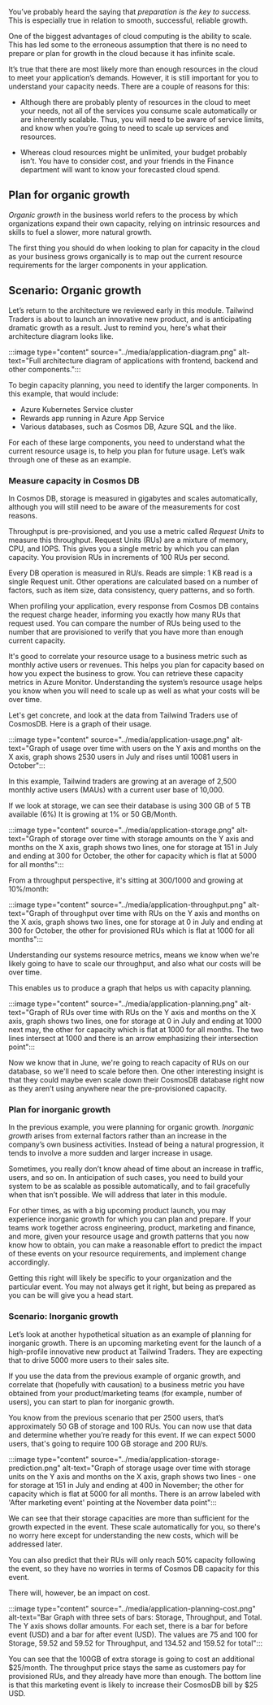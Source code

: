 You’ve probably heard the saying that _preparation is the key to success._
This is especially true in relation to smooth, successful, reliable growth.

One of the biggest advantages of cloud computing is the ability to scale.
This has led some to the erroneous assumption that there is no need to
prepare or plan for growth in the cloud because it has infinite scale.

It’s true that there are most likely more than enough resources in the
cloud to meet your application’s demands. However, it is still important
for you to understand your capacity needs. There are a couple of reasons
for this:

-   Although there are probably plenty of resources in the cloud to meet
    your needs, not all of the services you consume scale automatically or
    are inherently scalable. Thus, you will need to be aware of service
    limits, and know when you’re going to need to scale up services and resources.

-   Whereas cloud resources might be unlimited, your budget probably isn’t.
    You have to consider cost, and your friends in the Finance department
    will want to know your forecasted cloud spend.

## Plan for organic growth

_Organic growth_ in the business world refers to the process by which
organizations expand their own capacity, relying on intrinsic resources and
skills to fuel a slower, more natural growth.

The first thing you should do when looking to plan for capacity in the
cloud as your business grows organically is to map out the current resource
requirements for the larger components in your application.

## Scenario: Organic growth

Let’s return to the architecture we reviewed early in this module. Tailwind
Traders is about to launch an innovative new product, and is anticipating
dramatic growth as a result. Just to remind you, here's what their
architecture diagram looks like.

:::image type="content" source="../media/application-diagram.png" alt-text="Full architecture diagram of applications with frontend, backend and other components.":::

To begin capacity planning, you need to identify the larger components. In
this example, that would include:

-   Azure Kubernetes Service cluster
-   Rewards app running in Azure App Service
-   Various databases, such as Cosmos DB, Azure SQL and the like.

For each of these large components, you need to understand what the current
resource usage is, to help you plan for future usage. Let’s walk through
one of these as an example.

### Measure capacity in Cosmos DB

In Cosmos DB, storage is measured in gigabytes and scales automatically,
although you will still need to be aware of the measurements for cost
reasons.

Throughput is pre-provisioned, and you use a metric called _Request Units_
to measure this throughput. Request Units (RUs) are a mixture of memory, CPU, and IOPS.
This gives you a single metric by which you can plan capacity. You
provision RUs in increments of 100 RUs per second.

Every DB operation is measured in RU/s. Reads are simple: 1 KB read is a
single Request unit. Other operations are calculated based on a number of
factors, such as item size, data consistency, query patterns, and so forth.

When profiling your application, every response from Cosmos DB contains the
request charge header, informing you exactly how many RUs that
request used. You can compare the number of RUs being used to the
number that are provisioned to verify that you have more than enough
current capacity.

It's good to correlate your resource usage to a business metric such as
monthly active users or revenues. This helps you plan for capacity based on
how you expect the business to grow. You can retrieve these capacity
metrics in Azure Monitor. Understanding the system’s resource usage helps
you know when you will need to scale up as well as what your costs will be
over time.

Let's get concrete, and look at the data from Tailwind Traders use of
CosmosDB. Here is a graph of their usage.

:::image type="content" source="../media/application-usage.png" alt-text="Graph of usage over time with users on the Y axis and months on the X axis, graph shows 2530 users in July and rises until 10081 users in October":::

In this example, Tailwind traders are growing at an average of 2,500
monthly active users (MAUs) with a current user base of 10,000.

If we look at storage, we can see their database is using 300 GB of 5 TB available (6%) It is
growing at 1% or 50 GB/Month.

:::image type="content" source="../media/application-storage.png" alt-text="Graph of storage over time with storage amounts on the Y axis and months on the X axis, graph shows two lines, one for storage at 151 in July and ending at 300 for October, the other for capacity which is flat at 5000 for all months":::

From a throughput perspective, it's sitting at 300/1000 and growing at 10%/month:

:::image type="content" source="../media/application-throughput.png" alt-text="Graph of throughput over time with RUs on the Y axis and months on the X axis, graph shows two lines, one for storage at 0 in July and ending at 300 for October, the other for provisioned RUs which is flat at 1000 for all months":::

Understanding our systems resource metrics, means we know when we're likely
going to have to scale our throughput, and also what our costs will be over
time.

This enables us to produce a graph that helps us with capacity planning.

:::image type="content" source="../media/application-planning.png" alt-text="Graph of RUs over time with RUs on the Y axis and months on the X axis, graph shows two lines, one for storage at 0 in July and ending at 1000 next may, the other for capacity which is flat at 1000 for all months. The two lines intersect at 1000 and there is an arrow emphasizing their intersection point":::

Now we know that in June, we're going to reach capacity of RUs on our
database, so we'll need to scale before then. One other interesting insight
is that they could maybe even scale down their CosmosDB database right now
as they aren’t using anywhere near the pre-provisioned capacity.

### Plan for inorganic growth

In the previous example, you were planning for organic growth. _Inorganic
growth_ arises from external factors rather than an increase in the
company’s own business activities. Instead of being a natural progression,
it tends to involve a more sudden and larger increase in usage.

Sometimes, you really don’t know ahead of time about an increase in
traffic, users, and so on. In anticipation of such cases, you need to build your
system to be as scalable as possible automatically, and to fail gracefully
when that isn’t possible. We will address that later in this module.

For other times, as with a big upcoming product launch, you may experience
inorganic growth for which you can plan and prepare. If your teams work
together across engineering, product, marketing and finance, and more,
given your resource usage and growth patterns that you now know how to
obtain, you can make a reasonable effort to predict the impact of these
events on your resource requirements, and implement change accordingly.

Getting this right will likely be specific to your organization and the
particular event. You may not always get it right, but being as prepared as
you can be will give you a head start.

### Scenario: Inorganic growth

Let’s look at another hypothetical situation as an example of planning for
inorganic growth. There is an upcoming marketing event for the launch of a
high-profile innovative new product at Tailwind Traders. They are expecting
that to drive 5000 more users to their sales site.

If you use the data from the previous example of organic growth, and
correlate that (hopefully with causation) to a business metric you have
obtained from your product/marketing teams (for example, number of users), you can
start to plan for inorganic growth.

You know from the previous scenario that per 2500 users, that’s approximately 50
GB of storage and 100 RUs. You can now use that data and
determine whether you’re ready for this event. If we can expect 5000 users,
that's going to require 100 GB storage and 200 RU/s.

:::image type="content" source="../media/application-storage-prediction.png" alt-text="Graph of storage usage over time with storage units on the Y axis and months on the X axis, graph shows two lines - one for storage at 151 in July and ending at 400 in November; the other for capacity which is flat at 5000 for all months. There is an arrow labeled with 'After marketing event' pointing at the November data point":::

We can see that their storage capacities are more than sufficient for the
growth expected in the event. These scale automatically for you, so there's
no worry here except for understanding the new costs, which will be
addressed later.

You can also predict that their RUs will only reach 50% capacity
following the event, so they have no worries in terms of Cosmos DB capacity
for this event.

There will, however, be an impact on cost.

:::image type="content" source="../media/application-planning-cost.png" alt-text="Bar Graph with three sets of bars: Storage, Throughput, and Total. The Y axis shows dollar amounts. For each set, there is a bar for before event (USD) and a bar for after event (USD). The values are 75 and 100 for Storage, 59.52 and 59.52 for Throughput, and 134.52 and 159.52 for total":::

You can see that the 100GB of extra storage is going to cost an additional
$25/month. The throughput price stays the same as customers pay for provisioned
RUs, and they already have more than enough. The bottom line is that this
marketing event is likely to increase their CosmosDB bill by $25 USD.
